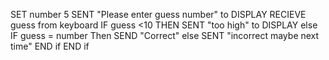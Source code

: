 SET number 5
SENT "Please enter guess number" to DISPLAY
RECIEVE guess from keyboard 
IF guess <10 THEN 
SENT "too high" to DISPLAY
else
IF guess = number Then 
SEND "Correct"
else 
SENT "incorrect maybe next time"
END if 
END if
